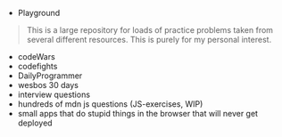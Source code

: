 * Playground

> This is a large repository for loads of practice problems taken from several different resources. This is purely for my personal interest.

- codeWars
- codefights
- DailyProgrammer
- wesbos 30 days
- interview questions
- hundreds of mdn js questions (JS-exercises, WIP)
- small apps that do stupid things in the browser that will never get deployed
